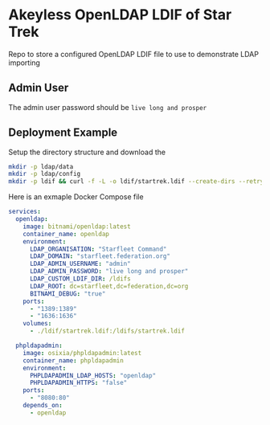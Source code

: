 # Akeyless OpenLDAP LDIF of Star Trek
Repo to store a configured OpenLDAP LDIF file to use to demonstrate LDAP importing

## Admin User

The admin user password should be `live long and prosper`

## Deployment Example

Setup the directory structure and download the 

```bash
mkdir -p ldap/data
mkdir -p ldap/config
mkdir -p ldif && curl -f -L -o ldif/startrek.ldif --create-dirs --retry 3 --retry-delay 2 --retry-max-time 30 -H "Accept: application/vnd.github.raw" "https://raw.githubusercontent.com/akeyless-community/akeyless-openldap-ldif-star-trek/refs/heads/main/star-trek.ldif"
```

Here is an exmaple Docker Compose file

```yaml
services:
  openldap:
    image: bitnami/openldap:latest
    container_name: openldap
    environment:
      LDAP_ORGANISATION: "Starfleet Command"
      LDAP_DOMAIN: "starfleet.federation.org"
      LDAP_ADMIN_USERNAME: "admin"
      LDAP_ADMIN_PASSWORD: "live long and prosper"
      LDAP_CUSTOM_LDIF_DIR: /ldifs
      LDAP_ROOT: dc=starfleet,dc=federation,dc=org
      BITNAMI_DEBUG: "true"
    ports:
      - "1389:1389"
      - "1636:1636"
    volumes:
      - ./ldif/startrek.ldif:/ldifs/startrek.ldif

  phpldapadmin:
    image: osixia/phpldapadmin:latest
    container_name: phpldapadmin
    environment:
      PHPLDAPADMIN_LDAP_HOSTS: "openldap"
      PHPLDAPADMIN_HTTPS: "false"
    ports:
      - "8080:80"
    depends_on:
      - openldap
```
